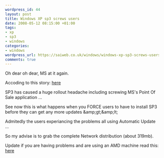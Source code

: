 ```yaml
--- 
wordpress_id: 44
layout: post
title: Windows XP sp3 screws users
date: 2008-05-12 08:15:00 +01:00
tags: 
- xp
- sp3
- windows
categories: 
- windows
wordpress_url: https://saiweb.co.uk/windows/windows-xp-sp3-screws-users
comments: true
---
```

<p>Oh dear oh dear, MS at it again.</p>
<p>Accoding to this story: <a href="https://www.theregister.co.uk/2008/05/09/windows_xp_sp3_reboots_crashes/">here</a></p>
<p>SP3 has caused a huge rollout headache including screwing MS's Point Of Sale application ...</p>
<p>See now this is what happens when you FORCE users to have to install SP3 before they can get any more updates &amp;amp;gt;&amp;amp;lt;</p>
<p>Admitedly the users experiancing the problems all using Automatic Update ...</p>
<p>So my advise is to grab the complete Network distribution (about 319mb).</p>
<p>Update if you are having problems and are using an AMD machine read this: <a href="https://msinfluentials.com/blogs/jesper/archive/2008/05/08/does-your-amd-based-computer-boot-after-installing-xp-sp3.aspx">here</a></p>
